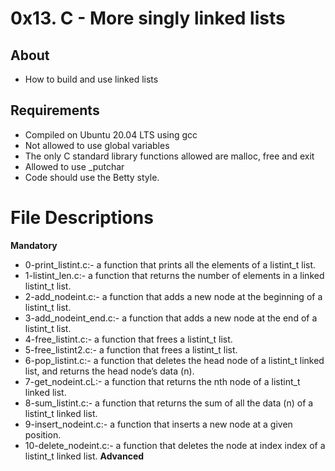 # 0x13. C - More singly linked lists
## About
- How to build and use linked lists
## Requirements
- Compiled on Ubuntu 20.04 LTS using gcc
- Not allowed to use global variables
- The only C standard library functions allowed are malloc, free and exit
- Allowed to use _putchar
- Code should use the Betty style.
# File Descriptions
**Mandatory**
- 0-print_listint.c:-  a function that prints all the elements of a listint_t list.
- 1-listint_len.c:-  a function that returns the number of elements in a linked listint_t list.
- 2-add_nodeint.c:- a function that adds a new node at the beginning of a listint_t list.
- 3-add_nodeint_end.c:- a function that adds a new node at the end of a listint_t list.
- 4-free_listint.c:-  a function that frees a listint_t list.
- 5-free_listint2.c:- a function that frees a listint_t list.
- 6-pop_listint.c:- a function that deletes the head node of a listint_t linked list, and returns the head node’s data (n).
- 7-get_nodeint.cL:- a function that returns the nth node of a listint_t linked list.
- 8-sum_listint.c:- a function that returns the sum of all the data (n) of a listint_t linked list.
- 9-insert_nodeint.c:- a function that inserts a new node at a given position.
- 10-delete_nodeint.c:- a function that deletes the node at index index of a listint_t linked list.
**Advanced**

